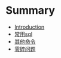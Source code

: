 # Summary

* [Introduction](README.md)
* [常用sql](chapter1.md)
* [其他命令](a.md)
* [零碎问题](ling-sui-wen-ti.md)

